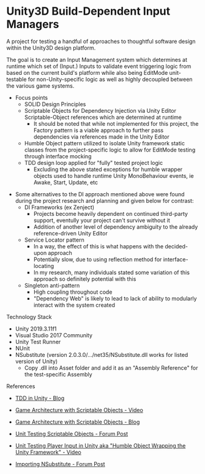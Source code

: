 # Unity3D Build-Dependent Input Managers

A project for testing a handful of approaches to thoughtful software design within the Unity3D design platform. 

The goal is to create an Input Management system which determines at runtime which set of (Input.) Inputs to validate event triggering logic from based on the current build's platform while also being EditMode unit-testable for non-Unity-specific logic as well as highly decoupled between the various game systems.

* Focus points
  - SOLID Design Principles
  - Scriptable Objects for Dependency Injection via Unity Editor Scriptable-Object references which are determined at runtime
    - It should be noted that while not implemented for this project, the Factory pattern is a viable approach to further pass dependencies via references made in the Unity Editor  
  - Humble Object pattern utilized to isolate Unity framework static classes from the project-specific logic to allow for EditMode testing through interface mocking
  - TDD design loop applied for "fully" tested project logic
    - Excluding the above stated exceptions for humble wrapper objects used to handle runtime Unity MonoBehaviour events, ie Awake, Start, Update, etc
    
- Some alternatives to the DI approach mentioned above were found during the project research and planning and given below for contrast:
  - DI Frameworks (ex Zenject)
    - Projects become heavily dependent on continued third-party support, eventully your project can't survive without it
    - Addition of another level of dependency ambiguity to the already reference-driven Unity Editor
  - Service Locator pattern
    - In a way, the effect of this is what happens with the decided-upon approach
    - Potentially slow, due to using reflection method for interface-locating
    - In my research, many individuals stated some variation of this approach so definitely potential with this
  - Singleton anti-pattern 
    - High coupling throughout code 
    - "Dependency Web" is likely to lead to lack of ability to modularly interact with the system created 

Technology Stack
- Unity 2019.3.11f1
- Visual Studio 2017 Community
- Unity Test Runner 
- NUnit
- NSubstitute (version 2.0.3.0/.../net35/NSubstitute.dll works for listed version of Unity)
  - Copy .dll into Asset folder and add it as an "Assembly Reference" for the test-specific Assembly

References
* [TDD in Unity - Blog](https://blogs.unity3d.com/2018/11/02/testing-test-driven-development-with-the-unity-test-runner/)

* [Game Architecture with Scriptable Objects - Video](https://www.youtube.com/watch?v=raQ3iHhE_Kk)

* [Game Architecture with Scriptable Objects - Blog](https://unity.com/how-to/architect-game-code-scriptable-objects)

* [Unit Testing Scriptable Objects - Forum Post](https://forum.unity.com/threads/unit-testing-scriptableobjects.501457/)

* [Unit Testing Player Input in Unity aka "Humble Object Wrapping the Unity Framework" - Video](https://www.youtube.com/watch?v=MGx5mb5b3sY&list=LLBSPX1RMEN2A6io0IGVlcuw)

* [Importing NSubstitute - Forum Post](https://answers.unity.com/questions/1582128/unity20183-nsubstitute-how-to-import.html)
